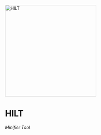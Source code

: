 <img src="https://i.ibb.co/Fm3gZ7r/HILT.png" alt="HILT" style="width: 300px; height: 300px;">
<h1>HILT</h1><h6>Minifier Tool</h6>